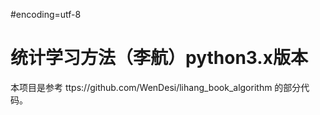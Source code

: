 #encoding=utf-8
# 统计学习方法（李航）python3.x版本

本项目是参考 ttps://github.com/WenDesi/lihang_book_algorithm 的部分代码。